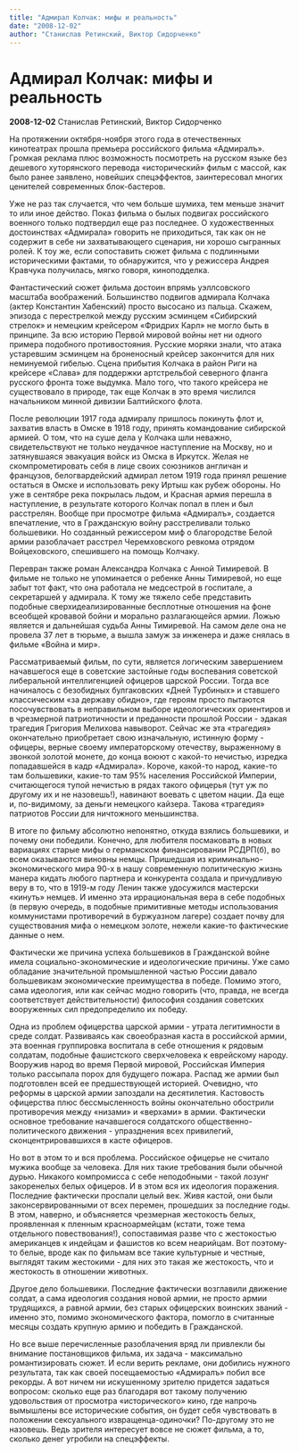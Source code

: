 ```yaml
---
title: "Адмирал Колчак: мифы и реальность"
date: "2008-12-02"
author: "Станислав Ретинский, Виктор Сидорченко"
---
```


# Адмирал Колчак: мифы и реальность

**2008-12-02** Станислав Ретинский, Виктор Сидорченко

На протяжении октября-ноября этого года в отечественных кинотеатрах прошла премьера российского фильма «Адмиралъ». Громкая реклама плюс возможность посмотреть на русском языке без дешевого хуторянского перевода «исторический» фильм с массой, как было ранее заявлено, новейших спецэффектов, заинтересовал многих ценителей современных блок-бастеров.

Уже не раз так случается, что чем больше шумиха, тем меньше значит то или иное действо. Показ фильма о былых подвигах российского военного только подтвердил еще раз последнее. О художественных достоинствах «Адмирала» говорить не приходиться, так как он не содержит в себе ни захватывающего сценария, ни хорошо сыгранных ролей. К тоу же, если сопоставить сюжет фильма с подлинными историческими фактами, то обнаружится, что у режиссера Андрея Кравчука получилась, мягко говоря, киноподделка.

Фантастический сюжет фильма достоин впрямь уэллсовского масштаба воображений. Большинство подвигов адмирала Колчака (актер Константин Хабенский) просто высосано из пальца. Скажем, эпизода с перестрелкой между русским эсминцем «Сибирский стрелок» и немецким крейсером «Фридрих Карл» не могло быть в принципе. За всю историю Первой мировой войны нет ни одного примера подобного противостояния. Русские моряки знали, что атака устаревшим эсминцем на броненосный крейсер закончится для них неминуемой гибелью. Сцена прибытия Колчака в район Риги на крейсере «Слава» для поддержки артстрельбой северного фланга русского фронта тоже выдумка. Мало того, что такого крейсера не существовало в природе, так еще Колчак в это время числился начальником минной дивизии Балтийского флота.

После революции 1917 года адмиралу пришлось покинуть флот и, захватив власть в Омске в 1918 году, принять командование сибирской армией. О том, что на суше дела у Колчака шли неважно, свидетельствуют не только неудачное наступление на Москву, но и затянувшаяся эвакуация войск из Омска в Иркутск. Желая не скомпрометировать себя в лице своих союзников англичан и французов, белогвардейский адмирал летом 1919 года принял решение остаться в Омске и использовать реку Иртыш как рубеж обороны. Но уже в сентябре река покрылась льдом, и Красная армия перешла в наступление, в результате которого Колчак попал в плен и был расстрелян. Вообще при просмотре фильма «Адмиралъ», создается впечатление, что в Гражданскую войну расстреливали только большевики. Но созданный режиссером миф о благородстве Белой армии разоблачает расстрел Черемховского ревкома отрядом Войцеховского, спешившего на помощь Колчаку.

Перевран также роман Александра Колчака с Анной Тимиревой. В фильме не только не упоминается о ребенке Анны Тимиревой, но еще забыт тот факт, что она работала не медсестрой в госпитале, а секретаршей у адмирала. К тому же тяжело себе представить подобные сверхидеализированные бесплотные отношения на фоне всеобщей кровавой бойни и морально разлагающейся армии. Ложью является и дальнейшая судьба Анны Тимиревой. На самом деле она не провела 37 лет в тюрьме, а вышла замуж за инженера и даже снялась в фильме «Война и мир».

Рассматриваемый фильм, по сути, является логическим завершением начавшегося еще в советские застойные годы воспевания советской либеральной интеллигенцией офицеров царской России. Тогда все начиналось с безобидных булгаковских «Дней Турбиных» и ставшего классическим «за державу обидно», где героям просто пытаются посочувствовать в неправильном выборе идеологических ориентиров и в чрезмерной патриотичности и преданности прошлой России - эдакая трагедия Григория Мелихова навыворот. Сейчас же эта «трагедия» окончательно приобретает свою изначальную, истинную форму - офицеры, верные  своему императорскому отечеству, выраженному в звонкой золотой монете, до конца воюют с какой-то нечистью, изредка попадавшейся в кадр «Адмирала». Короче, какой-то народ, какие-то там большевики, какие-то там 95% населения Российской Империи, считающегося тупой нечистью в рядах такого офицерья (тут уж по другому их и не назовешь!), навинают воевать с цветом нации. Да еще и, по-видимому, за деньги немецкого кайзера. Такова «трагедия» патриотов России для ничтожного меньшинства.

В итоге по фильму абсолютно непонятно, откуда взялись большевики, и почему они победили. Конечно, для любителя посмаковать в новых вариациях старые мифы о германском финансировании РСДРП(б), во всем оказываются виновны немцы. Пришедшая из криминально-экономического мира 90-х в нашу современную политическую жизнь манера кидать любого партнера и конкурента создала и причудливую веру в то, что в 1919-м году Ленин также удосужился мастерски «кинуть» немцев. И именно эта иррациональная вера в себе подобных (в первую очередь, в подобные примитивные методы использования коммунистами противоречий в буржуазном лагере) создает почву для существования мифа о немецком золоте, нежели какие-то фактические данные о нем.

Фактически же причина успеха большевиков в Гражданской войне имела социально-экономические и идеологические причины. Уже само обладание значительной промышленной частью России давало большевикам экономические преимущества в победе. Помимо этого, сама идеология, или как сейчас модно говорить (что, правда, не всегда соответствует действительности) философия создания советских вооруженных сил предопределило их победу.

Одна из проблем офицерства царской армии - утрата легитимности в среде солдат. Развиваясь как своеобразная каста в российской армии, эта военная группировка воспитала в себе отношения к рядовым солдатам, подобные фашистского сверхчеловека к еврейскому народу. Вооружив народ во время Первой мировой, Российская Империя только рассыпала порох для будущего пожара. Распад же армии был подготовлен всей ее предшествующей историей. Очевидно, что реформы в царской армии запоздали на десятилетия. Кастовость офицерства плюс бессмысленность войны окончательно обострили противоречия между «низами» и «верхами» в армии. Фактически основное требование начавшегося солдатского общественно-политического движения - упразднения всех привилегий, сконцентрировавшихся в касте офицеров.

Но вот в этом то и вся проблема. Российское офицерье не считало мужика вообще за человека. Для них такие требования были обычной дурью. Никакого компромисса с себе неподобными - такой лозунг закоренелых белых офицеров. И в этом вся их идеология поражения. Последние фактически проспали целый век. Живя кастой, они были законсервированными от всех перемен, прошедших за последние годы. В этом, наверно, и объясняется чрезмерная жестокость белых, проявленная к пленным красноармейцам (кстати, тоже тема отдельного повествования!), сопоставимая разве что с жестокостью американцев к индейцам и фашистов ко всем неарийцам. Вот поэтому-то белые, вроде как по фильмам все такие культурные и честные, выглядят таким жестокими - для них это такая же жестокость, что и жестокость в отношении животных.

Другое дело большевики. Последние фактически возглавили движение солдат, а сама идеология создания новой армии, не просто армии трудящихся, а равной армии, без старых офицерских воинских званий - именно это, помимо экономического фактора, помогло в считанные месяцы создать крупную армию и победить в Гражданской.

Но все выше перечисленные разоблачения вряд ли привлекли бы внимание постановщиков фильма, их задача - максимально романтизировать сюжет. И если верить рекламе, они добились нужного результата, так как своей посещаемостью «Адмиралъ» побил все рекорды. А вот ничем ни искушенному зрителю придется задаться вопросом: сколько еще раз благодаря вот такому получению удовольствия от просмотра «исторического» кино, где напрочь вымышлены все исторические события, он будет себя чувствовать в положении сексуального извращенца-одиночки? По-другому это не назовешь. Ведь зрителя интересует вовсе не сюжет фильма, а то, сколько денег угробили на спецэффекты.
